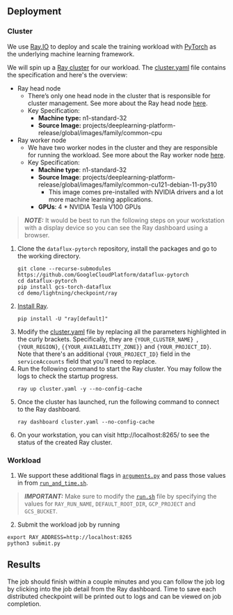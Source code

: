 ## Deployment

### Cluster

We use [Ray.IO](Ray.IO) to deploy and scale the training workload with [PyTorch](https://pytorch.org/) as the underlying machine learning framework.

We will spin up a [Ray cluster](https://docs.ray.io/en/latest/cluster/key-concepts.html#ray-cluster) for our workload. The [cluster.yaml](cluster.yaml) file contains the specification and here's the overview:


*   Ray head node
    *   There’s only one head node in the cluster that is responsible for cluster management. See more about the Ray head node [here](https://docs.ray.io/en/latest/cluster/key-concepts.html#head-node).
    *   Key Specification:
        *   **Machine type:** n1-standard-32
        *   **Source Image:** projects/deeplearning-platform-release/global/images/family/common-cpu
*   Ray worker node
    *   We have two worker nodes in the cluster and they are responsible for running the workload. See more about the Ray worker node [here](https://docs.ray.io/en/latest/cluster/key-concepts.html#worker-node).
    *   Key Specification:
        *   **Machine type**: n1-standard-32
        *   **Source Image**: projects/deeplearning-platform-release/global/images/family/common-cu121-debian-11-py310
            *   This image comes pre-installed with NVIDIA drivers and a lot more machine learning applications.
        *   **GPUs**: 4 \* NVIDIA Tesla V100 GPUs

> **_NOTE:_**  It would be best to run the following steps on your workstation with a display device so you can see the Ray dashboard using a browser.

1. Clone the `dataflux-pytorch` repository, install the packages and go to the working directory.
   ```shell
   git clone --recurse-submodules https://github.com/GoogleCloudPlatform/dataflux-pytorch
   cd dataflux-pytorch
   pip install gcs-torch-dataflux
   cd demo/lightning/checkpoint/ray
   ```
2. [Install Ray](https://docs.ray.io/en/latest/ray-overview/installation.html).
   ```shell
   pip install -U "ray[default]"
   ```
3. Modify the [cluster.yaml](cluster.yaml) file by replacing all the parameters highlighted in the curly brackets. Specifically, they are `{YOUR_CLUSTER_NAME}
`, `{YOUR_REGION}`, `{{YOUR_AVAILABILITY_ZONE}}` and `{YOUR_PROJECT_ID}`. Note that there's an additional `{YOUR_PROJECT_ID}` field in the `serviceAccounts` field that you'll need to replace.
1. Run the following command to start the Ray cluster. You may follow the logs to check the startup progress.
    ```shell
    ray up cluster.yaml -y --no-config-cache
    ```
2. Once the cluster has launched, run the following command to connect to the Ray dashboard.
   ```shell
   ray dashboard cluster.yaml --no-config-cache
   ```
3. On your workstation, you can visit http://localhost:8265/ to see the status of the created Ray cluster.

### Workload

1. We support these additional flags in [`arguments.py`](arguments.py) and pass those values in from [`run_and_time.sh`](run_and_time.sh).

> **_IMPORTANT:_**  Make sure to modify the [`run.sh`](run.sh) file by specifying the values for `RAY_RUN_NAME`, `DEFAULT_ROOT_DIR`, `GCP_PROJECT` and `GCS_BUCKET`.

2. Submit the workload job by running

```shell
export RAY_ADDRESS=http://localhost:8265
python3 submit.py
```

## Results
The job should finish within a couple minutes and you can follow the job log by clicking into the job detail from the Ray dashboard. Time to save each distributed checkpoint will be printed out to logs and can be viewed on job completion.
